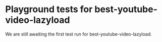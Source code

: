 # Playground tests for best-youtube-video-lazyload
We are still awaiting the first test run for best-youtube-video-lazyload.
